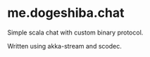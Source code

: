 # me.dogeshiba.chat
Simple scala chat with custom binary protocol.

Written using akka-stream and scodec. 
